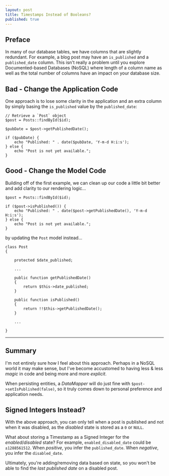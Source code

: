 ```yaml
---
layout: post
title: Timestamps Instead of Booleans?
published: true
---
```


## Preface

In many of our database tables, we have columns that are slightly redundant.  For example, a
blog post may have an `is_published` and a `published_date` column.  This isn't really a problem
until you explore Documented-based Databases (NoSQL) where length of a column name as well as the
total number of columns have an impact on your database size.

## Bad - Change the Application Code

One approach is to lose some clarity in the application and an extra column by simply basing the `is_published` value
by the `published_date`:

    // Retrieve a `Post` object
    $post = Posts::findById($id);
    
    $pubDate = $post->getPublishedDate();
    
    if ($pubDate) {
        echo "Published: " . date($pubDate, 'Y-m-d H:i:s');
    } else {
        echo "Post is not yet available.";
    }

## Good - Change the Model Code

Building off of the first example, we can clean up our code a little bit better and add clarity to
our rendering logic...

    $post = Posts::findById($id);
    
    if ($post->isPublished()) {
        echo "Published: " . date($post->getPublishedDate(), 'Y-m-d H:i:s');
    } else {
        echo "Post is not yet available.";
    }

by updating the `Post` model instead...

    class Post
    {
        
        protected $date_published;
        
        ...
        
        public function getPublishedDate()
        {
            return $this->date_published;
        }
        
        public function isPublished()
        {
            return !!$this->getPublishedDate();
        }
        
        ...
        
    }

- - -

## Summary

I'm not entirely sure how I feel about this approach.  Perhaps in a NoSQL world it may make sense,
but I've become accustomed to having less & less *magic* in code and being more and more *explicit*.

When persisting entities, a *DataMapper* will do just fine with `$post->setIsPublished(false)`, so
it truly comes down to personal preference and application needs.

## Signed Integers Instead?

With the above approach, you can only tell when a post is published and not when it was disabled, as
the *disabled* state is stored as a `0` or `NULL`.

What about storing a Timestamp as a Signed Integer for the *enabled*/*disabled* state?
For example, `enabled_disabled_date` could be `±1288561512`.  When *positive*, you infer the
`published_date`.  When *negative*, you infer the `disabled_date`.

Ultimately, you're adding/removing data based on state, so you won't be able to find the
*last published date* on a disabled post.
